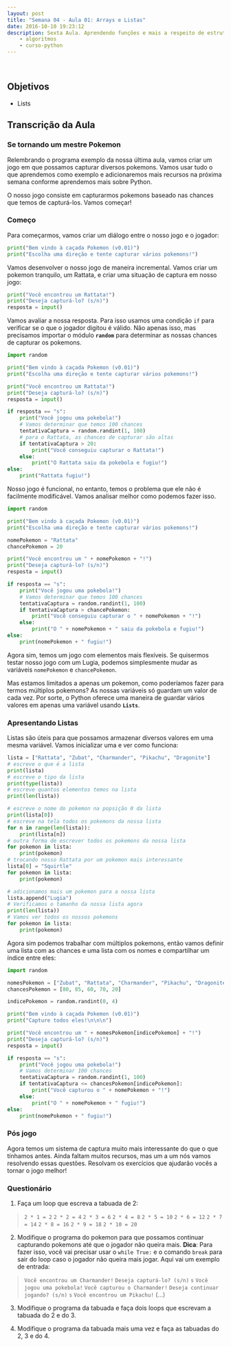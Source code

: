 ```yaml
---
layout: post
title: "Semana 04 - Aula 01: Arrays e Listas"
date: 2016-10-10 19:23:12
description: Sexta Aula. Aprendendo funções e mais a respeito de estruturas de repetição
    - algoritmos
    - curso-python
---
```


&nbsp;

## Objetivos

* Lists

## Transcrição da Aula

### Se tornando um mestre Pokemon

Relembrando o programa exemplo da nossa última aula, vamos criar um jogo em que possamos capturar diversos pokemons. Vamos usar tudo o que aprendemos como exemplo e adicionaremos mais recursos na próxima semana conforme aprendemos mais sobre Python.

O nosso jogo consiste em capturarmos pokemons baseado nas chances que temos de capturá-los. Vamos começar!

### Começo

Para começarmos, vamos criar um diálogo entre o nosso jogo e o jogador:

```python
print("Bem vindo à caçada Pokemon (v0.01)")
print("Escolha uma direção e tente capturar vários pokemons!")
```

Vamos desenvolver o nosso jogo de maneira incremental. Vamos criar um pokemon tranquilo, um Rattata, e criar uma situação de captura em nosso jogo:

```python
print("Você encontrou um Rattata!")
print("Deseja capturá-lo? (s/n)")
resposta = input()
```

Vamos avaliar a nossa resposta. Para isso usamos uma condição `if` para verificar se o que o jogador digitou é válido. Não apenas isso, mas precisamos importar o módulo **`random`** para determinar as nossas chances de capturar os pokemons.

```python
import random

print("Bem vindo à caçada Pokemon (v0.01)")
print("Escolha uma direção e tente capturar vários pokemons!")

print("Você encontrou um Rattata!")
print("Deseja capturá-lo? (s/n)")
resposta = input()

if resposta == "s":
	print("Você jogou uma pokebola!")
	# Vamos determinar que temos 100 chances
	tentativaCaptura = random.randint(1, 100)
	# para o Rattata, as chances de capturar são altas
	if tentativaCaptura > 20:
		print("Você conseguiu capturar o Rattata!")
	else:
		print("O Rattata saiu da pokebola e fugiu!")
else:
	print("Rattata fugiu!")
```

Nosso jogo é funcional, no entanto, temos o problema que ele não é facilmente modificável. Vamos analisar melhor como podemos fazer isso.

```python
import random

print("Bem vindo à caçada Pokemon (v0.01)")
print("Escolha uma direção e tente capturar vários pokemons!")

nomePokemon = "Rattata"
chancePokemon = 20

print("Você encontrou um " + nomePokemon + "!")
print("Deseja capturá-lo? (s/n)")
resposta = input()

if resposta == "s":
	print("Você jogou uma pokebola!")
	# Vamos determinar que temos 100 chances
	tentativaCaptura = random.randint(1, 100)
	if tentativaCaptura > chancePokemon:
		print("Você conseguiu capturar o " + nomePokemon + "!")
	else:
		print("O " + nomePokemon + " saiu da pokebola e fugiu!")
else:
	print(nomePokemon + " fugiu!")
```

Agora sim, temos um jogo com elementos mais flexíveis. Se quisermos testar nosso jogo com um Lugia, podemos simplesmente mudar as variáveis `nomePokemon` e `chancePokemon`.

Mas estamos limitados a apenas um pokemon, como poderíamos fazer para termos múltiplos pokemons? As nossas variáveis só guardam um valor de cada vez. Por sorte, o Python oferece uma maneira de guardar vários valores em apenas uma variável usando **`Lists`**.

### Apresentando Listas

Listas são úteis para que possamos armazenar diversos valores em uma mesma variável. Vamos inicializar uma e ver como funciona:

```python
lista = ["Rattata", "Zubat", "Charmander", "Pikachu", "Dragonite"]
# escreve o que é a lista
print(lista)
# escreve o tipo da lista
print(type(lista))
# escreve quantos elementos temos na lista
print(len(lista))

# escreve o nome do pokemon na popsição 0 da lista
print(lista[0])
# escreve na tela todos os pokemons da nossa lista
for n in range(len(lista)):
	print(lista[n])
# outra forma de escrever todos os pokemons da nossa lista
for pokemon in lista:
	print(pokemon)
# trocando nosso Rattata por um pokemon mais interessante
lista[0] = "Squirtle"
for pokemon in lista:
	print(pokemon)

# adicionamos mais um pokemon para a nossa lista
lista.append("Lugia")
# Verificamos o tamanho da nossa lista agora
print(len(lista))
# Vamos ver todos os nossos pokemons
for pokemon in lista:
	print(pokemon)
```

Agora sim podemos trabalhar com múltiplos pokemons, então vamos definir uma lista com as chances e uma lista com os nomes e compartilhar um índice entre eles:

```python
import random

nomesPokemon = ["Zubat", "Rattata", "Charmander", "Pikachu", "Dragonite"]
chancesPokemon = [80, 85, 60, 70, 20]

indicePokemon = random.randint(0, 4)

print("Bem vindo à caçada Pokemon (v0.01)")
print("Capture todos eles!\n\n\n")

print("Você encontrou um " + nomesPokemon[indicePokemon] + "!")
print("Deseja capturá-lo? (s/n)")
resposta = input()

if resposta == "s":
    print("Você jogou uma pokebola!")
    # Vamos determinar 100 chances
    tentativaCaptura = random.randint(1, 100)
    if tentativaCaptura <= chancesPokemon[indicePokemon]:
        print("Você capturou o " + nomePokemon + "!")
    else:
        print("O " + nomePokemon + " fugiu!")
else:
    print(nomePokemon + " fugiu!")

```

### Pós jogo

Agora temos um sistema de captura muito mais interessante do que o que tínhamos antes. Ainda faltam muitos recursos, mas um a um nós vamos resolvendo essas questões. Resolvam os exercícios que ajudarão vocês a tornar o jogo melhor!

### Questionário

1. Faça um loop que escreva a tabuada de 2:
> `2 * 1 = 2`
> `2 * 2 = 4`
> `2 * 3 = 6`
> `2 * 4 = 8`
> `2 * 5 = 10`
> `2 * 6 = 12`
> `2 * 7 = 14`
> `2 * 8 = 16`
> `2 * 9 = 18`
> `2 * 10 = 20`

2. Modifique o programa do pokemon para que possamos continuar capturando pokemons até que o jogador não queira mais. **Dica**: Para fazer isso, você vai precisar usar o `while True:` e o comando `break` para sair do loop caso o jogador não queira mais jogar. Aqui vai um exemplo de entrada:
> `Você encontrou um Charmander!`
> `Deseja capturá-lo? (s/n)`
> `s`
> `Você jogou uma pokebola!`
> `Você capturou o Charmander!`
> `Deseja continuar jogando? (s/n)`
> `s`
> `Você encontrou um Pikachu!`
> (...)
3. Modifique o programa da tabuada e faça dois loops que escrevam a tabuada do 2 e do 3.

4. Modifique o programa da tabuada mais uma vez e faça as tabuadas do 2, 3 e do 4.

